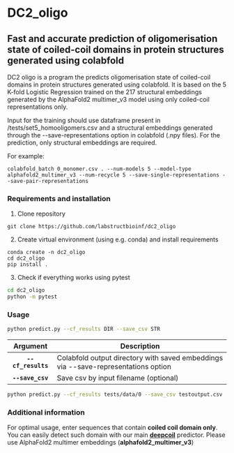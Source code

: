 # DC2_oligo
## **Fast and accurate prediction of oligomerisation state of coiled-coil domains in protein structures generated using colabfold**

DC2 oligo is a program the predicts oligomerisation state of coiled-coil domains in protein structures generated using colabfold. It is based on the 5 K-fold Logistic Regression trained on the 217 structural embeddings generated by the AlphaFold2 multimer_v3 model using only coiled-coil representations only.

Input for the training should use dataframe present in /tests/set5_homooligomers.csv and a structural embeddings generated through the --save-representations option in colabfold (.npy files). For the prediction, only structural embeddings are required.

For example:
```
colabfold_batch 0_monomer.csv . --num-models 5 --model-type alphafold2_multimer_v3 --num-recycle 5 --save-single-representations --save-pair-representations
```




### **Requirements and installation** ###

1. Clone repository
```
git clone https://github.com/labstructbioinf/dc2_oligo
```

2. Create virtual environment (using e.g. conda) and install requirements

```
conda create -n dc2_oligo
cd dc2_oligo
pip install .
```

3. Check if everything works using pytest

```bash
cd dc2_oligo
python -m pytest
```

### **Usage** ###

```bash
python predict.py --cf_results DIR --save_csv STR

 ```
 | Argument        | Description |
|:-------------:|-------------|
| **`--cf_results`** | Colabfold output directory with saved embeddings via --save-representations option |
| **`--save_csv`** | Save csv by input filename (optional)|

```bash
python predict.py --cf_results tests/data/0 --save_csv testoutput.csv
```

### **Additional information** ##

For optimal usage, enter sequences that contain __coiled coil domain only__. You can easily detect such domain with our main  [__deepcoil__](https://github.com/labstructbioinf/DeepCoil)  predictor.
Please use  AlphaFold2 multimer embeddings (**alphafold2_multimer_v3**)
